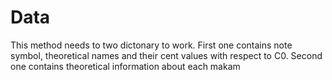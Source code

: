 Data
====
This method needs to two dictonary to work. First one contains note symbol, theoretical names and their cent values with respect to C0. Second one contains theoretical information about each makam
